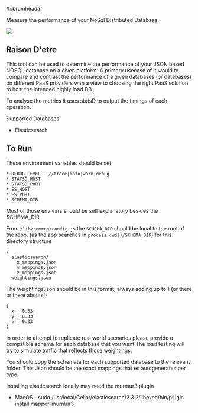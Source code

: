 #::brumheadar 

Measure the performance of your NoSql Distributed Database.

![](http://www.realhd-audio.com/wp-content/uploads/2013/12/vu_meter.jpg)

Raison D'etre
---------------------

This tool can be used to determine the performance of your JSON based NOSQL database on a given platform.
A primary usecase of it would to compare and contrast the performance of a given databases (or databases) on different PaaS providers
with a view to choosing the right PaaS solution to host the intended highly load DB.

To analyse the metrics it uses statsD to output the timings of each operation.

Supported Databases:

* Elasticsearch

To Run
---------------------

These environment variables should be set.

    * DEBUG_LEVEL - //trace|info|warn|debug
    * STATSD_HOST
    * STATSD_PORT
    * ES_HOST
    * ES_PORT
    * SCHEMA_DIR

Most of those env vars should be self explanatory besides the SCHEMA_DIR

From ```/lib/common/config.js``` the ```SCHEMA_DIR``` should be local to the root of the repo. (as the app searches in ```process.cwd()/SCHEMA_DIR```)
for this directory structure

```
/
  elasticsearch/
    x_mappings.json
    y_mappings.json
    z_mappings.json
  weightings.json
 ```
 The weightings.json should be in this format, always adding up to 1 (or there or there abouts!)
 ```
 {
   x : 0.33,
   y : 0.33,
   z : 0.33
 }
 ```

In order to attempt to replicate real world scenarios please provide a compatible schema for each database that you want
The load testing will try to simulate traffic that reflects those weightings.

You should copy the schemata for each supported database to the relevant folder.
This Json should be the exact mappings that es autogenerates per type.

Installing elasticsearch locally may need the murmur3 plugin 
  * MacOS - sudo /usr/local/Cellar/elasticsearch/2.3.2/libexec/bin/plugin install mapper-murmur3







